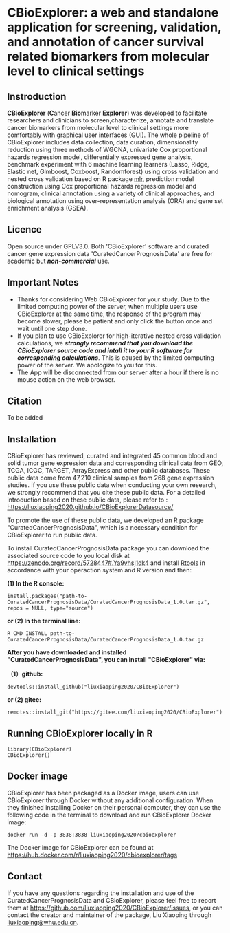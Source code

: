 # CBioExplorer: a web and standalone application for screening, validation, and annotation of cancer survival related biomarkers from molecular level to clinical settings

## Instroduction

**CBioExplorer** (**C**ancer **Bio**marker **Explorer**) was developed to facilitate researchers and clinicians to screen,characterize, annotate and translate cancer biomarkers from molecular level to clinical settings more comfortably with graphical user interfaces (GUI). The whole pipeline of CBioExplorer includes data collection, data curation, dimensionality reduction using three methods of WGCNA, univariate Cox proportional hazards regression model, differentially expressed gene analysis, benchmark experiment with 6 machine learning learners (Lasso, Ridge, Elastic net, Glmboost, Coxboost, Randomforest) using cross validation and nested cross validation based on R package [mlr](https://cran.r-project.org/web/packages/mlr/index.html), prediction model construction using Cox proportional hazards regression model and nomogram, clinical annotation using a variety of clinical approaches, and biological annotation using over-representation analysis (ORA) and gene set enrichment analysis (GSEA).

## Licence

Open source under GPLV3.0. Both 'CBioExplorer' software and curated cancer gene expression data 'CuratedCancerPrognosisData' are free for academic but ***non-commercial*** use.

## Important Notes

* Thanks for considering Web CBioExplorer for your study. Due to the limited computing power of the server, when multiple users use CBioExplorer at the same time, the response of the program may become slower, please be patient and only click the button once and wait until one step done.
* If you plan to use CBioExplorer for high-iterative nested cross validation calculations, we ***strongly recommend that you download the CBioExplorer source code and intall it to your R software for corresponding calculations***. This is caused by the limited computing power of the server. We apologize to you for this.
* The App will be disconnected from our server after a hour if there is no mouse action on the web browser.

## Citation

To be added

## Installation

CBioExplorer has reviewed, curated and integrated 45 common blood and solid tumor gene expression data and corresponding clinical data from GEO, TCGA, ICGC, TARGET, ArrayExpress and other public databases. These public data come from 47,210 clinical samples from 268 gene expression studies. If you use these public data when conducting your own research, we strongly recommend that you cite these public data. For a detailed introduction based on these public data, please refer to : https://liuxiaoping2020.github.io/CBioExplorerDatasource/

To promote the use of these public data, we developed an R package "CuratedCancerPrognosisData", which is a necessary condition for CBioExplorer to run public data.

To install CuratedCancerPrognosisData package you can download the associated source code to you local disk at https://zenodo.org/record/5728447#.Ya9vhsj1dk4 and install [Rtools](https://cran.r-project.org/bin/windows/Rtools/) in accordance with your operaction system and R version and then:

**(1) In the R console:**

```{r setup, include=FALSE}
install.packages("path-to-CuratedCancerPrognosisData/CuratedCancerPrognosisData_1.0.tar.gz", repos = NULL, type="source")
```

**or (2) In the terminal line:**

```
R CMD INSTALL path-to-CuratedCancerPrognosisData/CuratedCancerPrognosisData_1.0.tar.gz
```

**After you have downloaded and installed "CuratedCancerPrognosisData", you can install "CBioExplorer" via:**

**（1）github:**

```
devtools::install_github("liuxiaoping2020/CBioExplorer")
```

**or (2) gitee:**

```
remotes::install_git("https://gitee.com/liuxiaoping2020/CBioExplorer")
```

## Running CBioExplorer locally in R

```
library(CBioExplorer)
CBioExplorer()
```

## Docker image

CBioExplorer has been packaged as a Docker image, users can use CBioExplorer through Docker without any additional configuration. When they finished installing Docker on their personal computer, they can use the following code in the terminal to download and run CBioExplorer Docker image:

```
docker run -d -p 3838:3838 liuxiaoping2020/cbioexplorer
```
The Docker image for CBioExplorer can be found at https://hub.docker.com/r/liuxiaoping2020/cbioexplorer/tags

## Contact

If you have any questions regarding the installation and use of the CuratedCancerPrognosisData and CBioExplorer, please feel free to report them at https://github.com/liuxiaoping2020/CBioExplorer/issues, or you can contact the creator and maintainer of the package, Liu Xiaoping through liuxiaoping@whu.edu.cn.

